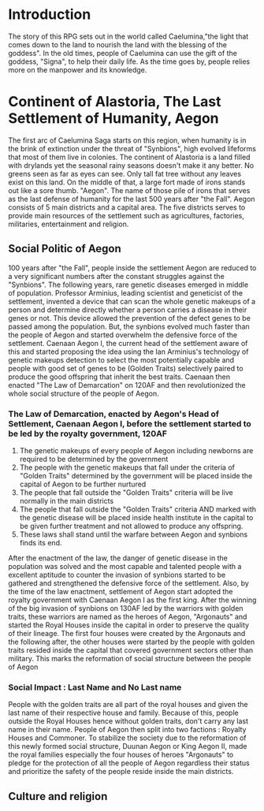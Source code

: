 # Introduction
The story of this RPG sets out in the world called Caelumina,"the light that comes down to the land to nourish the land with the blessing of the goddess".
In the old times, people of Caelumina can use the gift of the goddess, "Signa", to help their daily life. As the time goes by, people relies more on the manpower and its knowledge.

# Continent of Alastoria, The Last Settlement of Humanity, Aegon
The first arc of Caelumina Saga starts on this region, when humanity is in the brink of extinction under the threat of "Synbions", high evolved lifeforms that most of them live in colonies. The continent of Alastoria is a land filled with drylands yet the seasonal rainy seasons doesn't make it any better. No greens seen as far as eyes can see. Only tall fat tree without any leaves exist on this land. On the middle of that, a large fort made of irons stands out like a sore thumb. "Aegon". The name of those pile of irons that serves as the last defense of humanity for the last 500 years after "the Fall". Aegon consists of 5 main districts and a capital area. The five districts serves to provide main resources of the settlement such as agricultures, factories, militaries, entertainment and religion.
## Social Politic of Aegon
100 years after "the Fall", people inside the settlement Aegon are reduced to a very significant numbers after the constant struggles against the "Synbions". The following years, rare genetic diseases emerged in middle of population. Professor Arminius, leading scientist and geneticist of the settlement, invented a device that can scan the whole genetic makeups of a person and determine directly whether a person carries a disease in their genes or not. This device allowed the prevention of the defect genes to be passed among the population. But, the synbions evolved much faster than the people of Aegon and started overwhelm the defensive force of the settlement. Caenaan Aegon I, the current head of the settlement aware of this and started proposing the idea using the Ian Arminius's technology of genetic makeups detection to select the most potentially capable and people with good set of genes to be (Golden Traits) selectively paired to produce the good offspring that inherit the best traits. Caenaan then enacted "The Law of Demarcation" on 120AF and then revolutionized the whole social structure of the people of Aegon.
### The Law of Demarcation, enacted by Aegon's Head of Settlement, Caenaan Aegon I, before the settlement started to be led by the royalty government, 120AF
1) The genetic makeups of every people of Aegon including newborns are required to be determined by the government
2) The people with the genetic makeups that fall under the criteria of "Golden Traits" determined by the government will be placed inside the capital of Aegon to be further nurtured
3) The people that fall outside the "Golden Traits" criteria will be live normally in the main districts
4) The people that fall outside the "Golden Traits" criteria AND marked with the genetic disease will be placed inside health institute in the capital to be given further treatment and not allowed to produce any offspring.
5) These laws shall stand until the warfare between Aegon and synbions finds its end.

After the enactment of the law, the danger of genetic disease in the population was solved and the most capable and talented people with a excellent aptitude to counter the invasion of synbions started to be gathered and strengthened the defensive force of the settlement. Also, by the time of the law enactment, settlement of Aegon start adopted the royalty government with Caenaan Aegon I as the first king. After the winning of the big invasion of synbions on 130AF led by the warriors with golden traits, these warriors are named as the heroes of Aegon, "Argonauts" and started the Royal Houses inside the capital in order to preserve the quality of their lineage. The first four houses were created by the Argonauts and the following after, the other houses were started by the people with golden traits resided inside the capital that covered government sectors other than military. This marks the reformation of social structure between the people of Aegon
### Social Impact : Last Name and No Last name
People with the golden traits are all part of the royal houses and given the last name of their respective house and family. Because of this, people outside the Royal Houses hence without golden traits, don't carry any last name in their name. People of Aegon then split into two factions : Royalty Houses and Commoner. To stabilize the society due to the reformation of this newly formed social structure, Duunan Aegon or King Aegon II, made the royal families especially the four houses of heroes "Argonauts" to pledge for the protection of all the people of Aegon regardless their status and prioritize the safety of the people reside inside the main districts.
## Culture and religion
